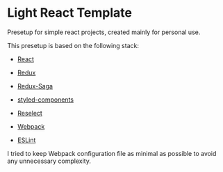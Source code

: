 # Light React Template
Presetup for simple react projects, created mainly for personal use.

This presetup is based on the following stack:
- [React](https://reactjs.org/)
- [Redux](https://redux.js.org/)
- [Redux-Saga](https://github.com/redux-saga/redux-saga)
- [styled-components](https://www.styled-components.com/)
- [Reselect](https://github.com/reduxjs/reselect)  

- [Webpack](https://webpack.js.org/)
- [ESLint](https://eslint.org/)

I tried to keep Webpack configuration file as minimal as possible to avoid any unnecessary complexity.
